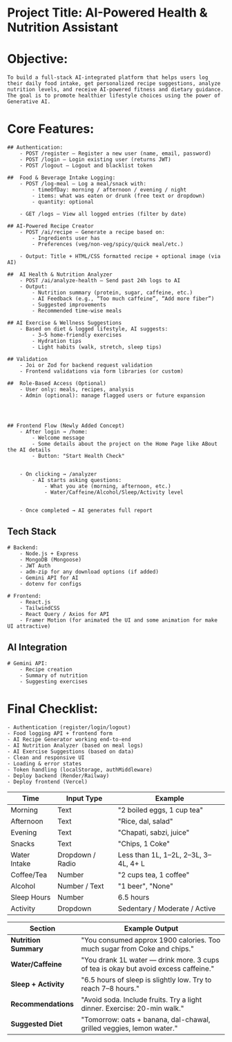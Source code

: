 # Project Title: AI-Powered Health & Nutrition Assistant

# Objective:
    To build a full-stack AI-integrated platform that helps users log their daily food intake, get personalized recipe suggestions, analyze nutrition levels, and receive AI-powered fitness and dietary guidance. The goal is to promote healthier lifestyle choices using the power of Generative AI.

#  Core Features:
    ## Authentication: 
        - POST /register – Register a new user (name, email, password)
        - POST /login – Login existing user (returns JWT)
        - POST /logout – Logout and blacklist token

    ##  Food & Beverage Intake Logging:
        - POST /log-meal – Log a meal/snack with:
            - timeOfDay: morning / afternoon / evening / night
            - items: what was eaten or drunk (free text or dropdown)
            - quantity: optional

        - GET /logs – View all logged entries (filter by date)

    ## AI-Powered Recipe Creator
        - POST /ai/recipe – Generate a recipe based on:
            - Ingredients user has
            - Preferences (veg/non-veg/spicy/quick meal/etc.)

        - Output: Title + HTML/CSS formatted recipe + optional image (via AI)

    ##  AI Health & Nutrition Analyzer
        - POST /ai/analyze-health – Send past 24h logs to AI
        - Output:
            - Nutrition summary (protein, sugar, caffeine, etc.)
            - AI Feedback (e.g., “Too much caffeine”, “Add more fiber”)
            - Suggested improvements
            - Recommended time-wise meals

    ## AI Exercise & Wellness Suggestions
        - Based on diet & logged lifestyle, AI suggests:
            - 3–5 home-friendly exercises
            - Hydration tips
            - Light habits (walk, stretch, sleep tips)

    ## Validation
        - Joi or Zod for backend request validation
        - Frontend validations via form libraries (or custom)

    ##  Role-Based Access (Optional)
        - User only: meals, recipes, analysis
        - Admin (optional): manage flagged users or future expansion

    


    ## Frontend Flow (Newly Added Concept)
        - After login → /home:
            - Welcome message
            - Some details about the project on the Home Page like ABout the AI details
            - Button: "Start Health Check"


        - On clicking → /analyzer
            - AI starts asking questions:
                - What you ate (morning, afternoon, etc.)
                - Water/Caffeine/Alcohol/Sleep/Activity level
    
    
        - Once completed → AI generates full report


## Tech Stack
    # Backend:
        - Node.js + Express
        - MongoDB (Mongoose)
        - JWT Auth
        - adm-zip for any download options (if added)
        - Gemini API for AI
        - dotenv for configs

    # Frontend:
        - React.js
        - TailwindCSS
        - React Query / Axios for API
        - Framer Motion (for animated the UI and some animation for make UI attractive)

##  AI Integration
    # Gemini API:
        - Recipe creation
        - Summary of nutrition
        - Suggesting exercises


# Final Checklist: 
    - Authentication (register/login/logout)
    - Food logging API + frontend form
    - AI Recipe Generator working end-to-end
    - AI Nutrition Analyzer (based on meal logs)
    - AI Exercise Suggestions (based on data)
    - Clean and responsive UI
    - Loading & error states
    - Token handling (localStorage, authMiddleware)
    - Deploy backend (Render/Railway)
    - Deploy frontend (Vercel)


| Time         | Input Type       | Example                              |
| ------------ | ---------------- | ------------------------------------ |
| Morning      | Text             | "2 boiled eggs, 1 cup tea"           |
| Afternoon    | Text             | "Rice, dal, salad"                   |
| Evening      | Text             | "Chapati, sabzi, juice"              |
| Snacks       | Text             | "Chips, 1 Coke"                      |
| Water Intake | Dropdown / Radio | Less than 1L, 1–2L, 2–3L, 3–4L, 4+ L |
| Coffee/Tea   | Number           | "2 cups tea, 1 coffee"               |
| Alcohol      | Number / Text    | "1 beer", "None"                     |
| Sleep Hours  | Number           | 6.5 hours                            |
| Activity     | Dropdown         | Sedentary / Moderate / Active        |





| Section               | Example Output                                                                      |
| --------------------- | ----------------------------------------------------------------------------------- |
| **Nutrition Summary** | "You consumed approx 1900 calories. Too much sugar from Coke and chips."            |
| **Water/Caffeine**    | "You drank 1L water — drink more. 3 cups of tea is okay but avoid excess caffeine." |
| **Sleep + Activity**  | "6.5 hours of sleep is slightly low. Try to reach 7–8 hours."                       |
| **Recommendations**   | "Avoid soda. Include fruits. Try a light dinner. Exercise: 20-min walk."            |
| **Suggested Diet**    | "Tomorrow: oats + banana, dal-chawal, grilled veggies, lemon water."                |